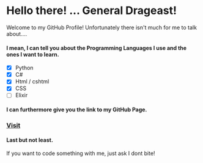 # Hello there! ... General Drageast!

Welcome to my GitHub Profile! Unfortunately there isn't much for me to talk about....

#### I mean, I can tell you about the Programming Languages I use and the ones I want to learn.
- [x] Python 
- [x] C#
- [x] Html / cshtml
- [x] CSS
- [ ] Elixir

#### I can furthermore give you the link to my GitHub Page.

### [Visit](https://drageast.github.io/)

#### Last but not least.
If you want to code something with me, just ask I dont bite!
